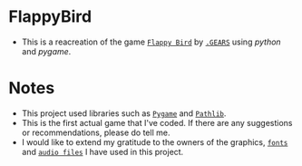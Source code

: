 # FlappyBird
* This is a reacreation of the game [`Flappy Bird`](https://en.wikipedia.org/wiki/Flappy_Bird) by [`.GEARS`](https://www.dotgears.com/) using _python_ and _pygame_.
# Notes
* This project used libraries such as [`Pygame`](https://www.pygame.org/news) and [`Pathlib`](https://docs.python.org/3/library/pathlib.html).
* This is the first actual game that I've coded. If there are any suggestions or recommendations, please do tell me.
* I would like to extend my gratitude to the owners of the graphics, [`fonts`](https://www.dafont.com/04b-19.font?text=Flappy+Bird) and [`audio files`](https://www.sounds-resource.com/mobile/flappybird/sound/5309/) I have used in this project.

